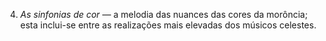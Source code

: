 ﻿4. <em>As sinfonias de cor —</em> a melodia das nuances das cores da morôncia; esta inclui-se entre as realizações mais elevadas dos músicos celestes.